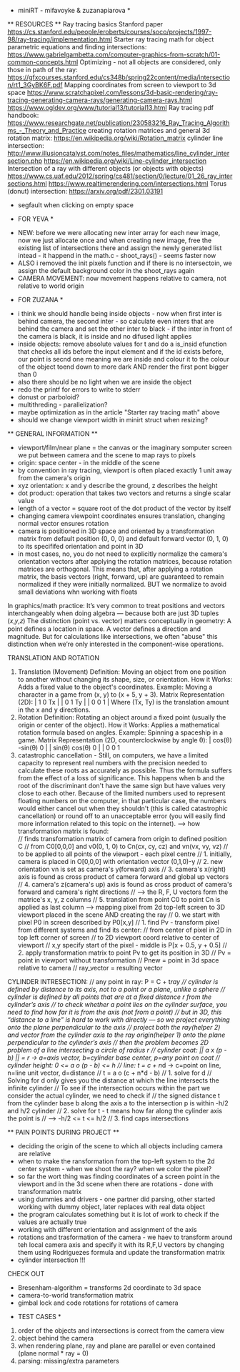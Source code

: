 * miniRT - mifavoyke & zuzanapiarova * 

** RESOURCES **
Ray tracing basics Stanford paper
https://cs.stanford.edu/people/eroberts/courses/soco/projects/1997-98/ray-tracing/implementation.html
Starter ray tracing math for object parametric equations and finding intersections:
https://www.gabrielgambetta.com/computer-graphics-from-scratch/01-common-concepts.html
Optimizing - not all objects are considered, only those in path of the ray:
https://gfxcourses.stanford.edu/cs348b/spring22content/media/intersection/rt1_3GyBK6F.pdf
Mapping coordinates from screen to viewport to 3d space 
https://www.scratchapixel.com/lessons/3d-basic-rendering/ray-tracing-generating-camera-rays/generating-camera-rays.html
https://www.ogldev.org/www/tutorial13/tutorial13.html
Ray tracing pdf handbook:
https://www.researchgate.net/publication/230583216_Ray_Tracing_Algorithms_-_Theory_and_Practice
creating rotation matrices and general 3d rotation matrix:
https://en.wikipedia.org/wiki/Rotation_matrix
cylinder line intersection:
http://www.illusioncatalyst.com/notes_files/mathematics/line_cylinder_intersection.php
https://en.wikipedia.org/wiki/Line-cylinder_intersection
Intersection of a ray with different objects (or objects with objects)
https://www.cs.uaf.edu/2012/spring/cs481/section/0/lecture/01_26_ray_intersections.html
https://www.realtimerendering.com/intersections.html
Torus (donut) intersection:
https://arxiv.org/pdf/2301.03191


- segfault when clicking on empty space 
* FOR YEVA *
- NEW: before we were allocating new inter array for each new image, now we just allocate once and when creating new image, free the existing list of intersections there and assign the newly generated list intead - it happend in the math.c - shoot_rays() - seems faster now
- ALSO i removed the init pixels function and if there is no intersectoin, we assign the default background color in the shoot_rays again
- CAMERA MOVEMENT: now movement happens relative to camera, not relative to world origin 

* FOR ZUZANA *
- i think we should handle being inside objects - now when first inter is behind camera, the second inter - so calculate even inters that are behind the camera and set the other inter to black - if the inter in front of the camera is black, it is inside and no difused light applies
- inside objects: remove absolute values for t and do a is_insid efunction that checks all ids before the input element and if the id exists before, our point is secnd one meaning we are inside and colour it to the colour of the object toend down to more dark AND render the first pont bigger than 0
- also there should be no light when we are inside the object 
- redo the printf for errors to write to stderr
- donust or parboloid?
- multithreding - parallelization?
- maybe optimization as in the article "Starter ray tracing math" above
- should we change viewport width in minirt struct when resizing? 

** GENERAL INFORMATION **
- viewport/film/near plane = the canvas or the imaginary somputer screen we put between camera and the scene to map rays to pixels 
- origin: space center - in the middle of the scene
- by convention in ray tracing, viewport is often placed exactly 1 unit away from the camera's origin 
- xyz orientation: x  and y describe the ground, z describes the height
- dot product: operation that takes two vectors and returns a single scalar value
- length of a vector = square root of the dot product of the vector by itself
- changing camera viewpoint coordinates ensures translation, changing normal vector ensures rotation
- camera is positioned in 3D space and oriented by a transformation matrix from default position (0, 0, 0) and default forward vector (0, 1, 0) to its specififed orientation and point in 3D
- in most cases, no, you do not need to explicitly normalize the camera's orientation vectors after applying the rotation matrices, because rotation matrices are orthogonal. This means that, after applying a rotation matrix, the basis vectors (right, forward, up) are guaranteed to remain normalized if they were initially normalized. BUT we normalize to avoid small deviations whn working with floats

In graphics/math practice:
It’s very common to treat positions and vectors interchangeably when doing algebra — because both are just 3D tuples (𝑥,𝑦,𝑧)
The distinction (point vs. vector) matters conceptually in geometry: 
A point defines a location in space.
A vector defines a direction and magnitude.
But for calculations like intersections, we often "abuse" this distinction when we’re only interested in the component-wise operations.

TRANSLATION AND ROTATION
1. Translation (Movement)
Definition: Moving an object from one position to another without changing its shape, size, or orientation.
How it Works: Adds a fixed value to the object's coordinates.
Example: Moving a character in a game from (x, y) to (x + 5, y + 3).
Matrix Representation (2D):
| 1  0  Tx |
| 0  1  Ty |
| 0  0  1  |
Where (Tx, Ty) is the translation amount in the x and y directions.
2. Rotation
Definition: Rotating an object around a fixed point (usually the origin or center of the object).
How it Works: Applies a mathematical rotation formula based on angles.
Example: Spinning a spaceship in a game.
Matrix Representation (2D, counterclockwise by angle θ):
| cos(θ)  -sin(θ)  0 |
| sin(θ)   cos(θ)  0 |
|   0        0     1 
3. catastrophic cancellation - Still, on computers, we have a limited capacity to represent real numbers with the precision needed to calculate these roots as accurately as possible. Thus the formula suffers from the effect of a loss of significance. This happens when b and the root of the discriminant don't have the same sign but have values very close to each other. Because of the limited numbers used to represent floating numbers on the computer, in that particular case, the numbers would either cancel out when they shouldn't (this is called catastrophic cancellation) or round off to an unacceptable error (you will easily find more information related to this topic on the internet).
--> how transformation matrix is found:  
// finds transformation matrix of camera from origin to defined position C
// from C0[0,0,0] and v0(0, 1, 0) to Cn(cx, cy, cz) and vn(vx, vy, vz)
// to be applied to all points of the viewport - each pixel centre
// 1. initially, camera is placed in O[0,0,0] with orientation vector (0,1,0)-y
// 2. new orientation vn is set as camera's y(forward) axis
// 3. camera's x(right) axis is found as cross product of camera forward and global up vectors
// 4. camera's z(camera's up) axis is found as cross product of camera's forward and camera's right directions
// --> the R, F, U vectors form the matrice's x, y, z columns
// 5. translation from point C0 to point Cn is applied as last column
--> mapping pixel from 2d top-left screen to 3D viewport placed in the scene AND creating the ray
// 0. we start with pixel P0 in screen described by P0[x,y]
// 1. find Pv - transform pixel from different systems and find its center:
// from center of pixel in 2D in top left corner of screen
// to 2D viewport coord relative to center of viewport
// x,y specify start of the pixel - middle is P[x + 0.5, y + 0.5]
// 2. apply transformation matrix to point Pv to get its position in 3D
// Pv = point in viewport without transformation
// Pnew = point in 3d space relative to camera
// ray_vector = resulting vector

CYLINDER INTRESECTION:
// any point in ray: P = C + t*ray
// cylinder is defined by distance to its axis, not to a point or a plane, unlike a sphere
// cylinder is defined by all points that are at a fixed distance r from the cylinder’s axis
// to check whether a point lies on the cylinder surface, you need to find how far it is from the axis (not from a point)
// but in 3D, this “distance to a line” is hard to work with directly — so we project everything onto the plane perpendicular to the axis
// project both the ray(helper 2) and vector from the cylinder axis to the ray origin(helper 1) onto the plane perpendicular to the cylinder’s axis
// then the problem becomes 2D problem of a line intersecting a circle of radius r
// cylinder coat: || a x (p - b) || = r -> a=axis vector, b=cylinder base center, p=any point on coat
// cylinder height: 0 <= a o (p - b) <= h
// line: t = c + n*d  -> c=point on line, n=line unit vector, d=distance 
// t = a o (c + n*d - b)
// 1. solve for d
// Solving for d only gives you the distance at which the line intersects the infinite cylinder
// To see if the intersection occurs within the part we consider the actual cylinder, we need to check if
// the signed distance t from the cylinder base b along the axis a to the intersection p is within -h/2 and h/2 cylinder
// 2. solve for t - t means how far along the cylinder axis the point is
// --> -h/2 <= t <= h/2
// 3. find caps intersections


** PAIN POINTS DURING PROJECT **
- deciding the origin of the scene to which all objects including camera are relative
- when to make the ransformation from the top-left system to the 2d center system - when we shoot the ray? when we color the pixel?
- so far the wort thing was finding coordinates of a screen point in the viewport and in the 3d scene when there are rotations - done with transformation matrix 
- using dummies and drivers - one partner did parsing, other started working with dummy object, later replaces with real data object
- the program calculates something but it is lot of work to check if the values are actually true
- working with different orientation and assignment of the axis
- rotations and trasformation of the camera - we haev to transform around teh local camera axis and specify it with its R,F,U vectors by changing them using Rodriguezes formula and update the transformation matrix
- cylinder intersection !!!

CHECK OUT
- Bresenham-algorithm = transforms 2d coordinate to 3d space 
- camera-to-world transformation matrix
- gimbal lock and code rotations for rotations of camera


* TEST CASES *
1. order of the objects and intersections is correct from the camera view
2. object behind the camera
3. when rendering plane, ray and plane are parallel or even contained (plane normal  * ray = 0)
4. parsing: missing/extra parameters